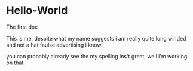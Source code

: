 # Hello-World
The first doc

This is me, despite what my name suggests i am really quite long winded and not a hat
faulse advertising i know.

you can probably already see the my spelling ins't great, well i'm working on that.
